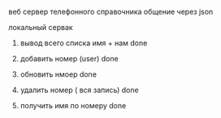 веб сервер 
телефонного справочника
общение через json

локальный сервак


1) вывод всего списка имя + нам done

2) добавить номер (user) done

3) обновить  нмоер done

4) удалить номер ( вся запись) done

5) получить имя по номеру done





